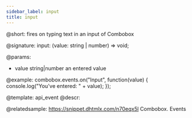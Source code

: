 ```yaml
---
sidebar_label: input
title: input
---          
```


@short: fires on typing text in an input of Combobox

@signature: input: (value: string | number) => void;

@params:
- value     string|number       an entered value

@example:
combobox.events.on("Input", function(value) {
    console.log("You've entered: " + value);
});


@template: api_event
@descr:

@relatedsample: https://snippet.dhtmlx.com/n70eqx5l	Combobox. Events

